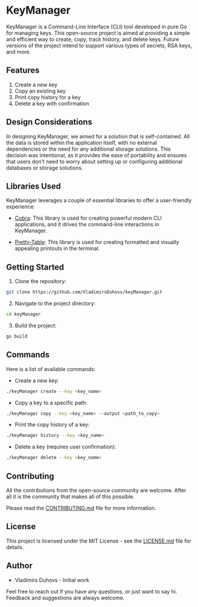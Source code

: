 # KeyManager

KeyManager is a Command-Line Interface (CLI) tool developed in pure Go for managing keys. This open-source project is aimed at providing a simple and efficient way to create, copy, track history, and delete keys. Future versions of the project intend to support various types of secrets, RSA keys, and more.

## Features

1. Create a new key
2. Copy an existing key
3. Print copy history for a key
4. Delete a key with confirmation

## Design Considerations

In designing KeyManager, we aimed for a solution that is self-contained. All the data is stored within the application itself, with no external dependencies or the need for any additional storage solutions. This decision was intentional, as it provides the ease of portability and ensures that users don't need to worry about setting up or configuring additional databases or storage solutions.

## Libraries Used

KeyManager leverages a couple of essential libraries to offer a user-friendly experience:

- [Cobra](https://github.com/spf13/cobra): This library is used for creating powerful modern CLI applications, and it drives the command-line interactions in KeyManager.

- [Pretty-Table](https://github.com/jedib0t/go-pretty): This library is used for creating formatted and visually appealing printouts in the terminal.

## Getting Started

1. Clone the repository:
```sh
git clone https://github.com/VladimirsDuhovs/keyManager.git
```
2. Navigate to the project directory:

```sh
cd keyManager
```

3. Build the project:

```sh
go build
```

## Commands

Here is a list of available commands:

- Create a new key:

```sh
./keyManager create --key <key_name>
```

- Copy a key to a specific path:

```sh
./keyManager copy --key <key_name> --output <path_to_copy>
```

- Print the copy history of a key:

```sh
./keyManager history --key <key_name>
```

- Delete a key (requires user confirmation):
```sh
./keyManager delete --key <key_name>
```

## Contributing

All the contributions from the open-source community are welcome. After all it is the community that makes all of this possible.

Please read the [CONTRIBUTING.md](CONTRIBUTING.md) file for more information.

## License

This project is licensed under the MIT License - see the [LICENSE.md](LICENSE.md) file for details.

## Author

- Vladimirs Duhovs - Initial work

Feel free to reach out if you have any questions, or just want to say hi. Feedback and suggestions are always welcome.
